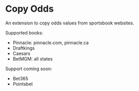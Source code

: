 # Copy Odds

An extension to copy odds values from sportsbook websites.

Supported books:
- Pinnacle: pinnacle.com, pinnacle.ca
- Draftkings
- Caesars
- BetMGM: all states

Support coming soon:
- Bet365
- Pointsbet